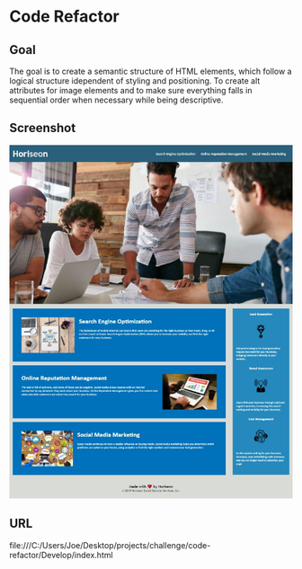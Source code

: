 # Code Refactor
## Goal
The goal is to create a semantic structure of HTML elements, which follow a logical structure idependent of styling and positioning.  To create alt attributes for image elements and to make sure everything falls in sequential order when necessary while being descriptive. 
## Screenshot
![Screenshot](https://github.com/JoeHertig/code-refactor/blob/main/Develop/assets/images/Screenshot.JPG)
## URL
file:///C:/Users/Joe/Desktop/projects/challenge/code-refactor/Develop/index.html
